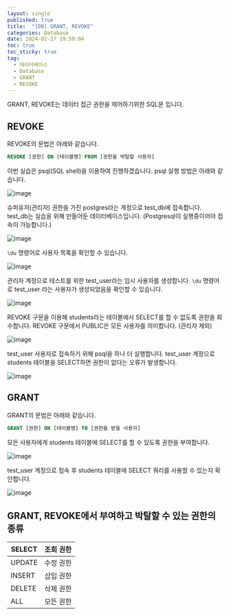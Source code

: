 ```yaml
---
layout: single
published: true
title:  "[DB] GRANT, REVOKE"
categories: Database
date: 2024-02-27 19:59:04
toc: true
toc_sticky: true
tag:   
  - 데이터베이스
  - Database
  - GRANT
  - REVOKE
---
```


GRANT, REVOKE는 데이터 접근 권한을 제어하기위한 SQL문 입니다.

## REVOKE

REVOKE의 문법은 아래와 같습니다.

```sql
REVOKE [권한] ON [테이블명] FROM [권한을 박탈할 사용자]
```

이번 실습은 psql(SQL shell)을 이용하여 진행하겠습니다. psql 실행 방법은 아래와 같습니다.

![image](https://github.com/BaxDailyGit/BaxDailyGit/assets/99312529/c2f1a6f1-ab32-42a4-99e4-c05fa582871d)


슈퍼유저(관리자) 권한을 가진 postgres라는 계정으로 test_db에 접속합니다. test_db는 실습을 위해 만들어둔 데이터베이스입니다. (Postgresql이 실행중이어야 접속이 가능합니다.)

![image](https://github.com/BaxDailyGit/BaxDailyGit/assets/99312529/0f617c39-24ef-4023-baba-1dbe44f24b1f)


`\du` 명령어로 사용자 목록을 확인할 수 있습니다.

![image](https://github.com/BaxDailyGit/BaxDailyGit/assets/99312529/a41c7b99-155b-4d5d-a938-f5d1a8abf4a6)


관리자 계정으로 테스트를 위한 test_user라는 임시 사용자를 생성합니다. `\du` 명령어로 test_user 라는 사용자가 생성되었음을 확인할 수 있습니다.

![image](https://github.com/BaxDailyGit/BaxDailyGit/assets/99312529/10cd1ffe-a548-4a8f-8826-bb59fc6e6d02)


REVOKE 구문을 이용해 students라는 테이블에서 SELECT를 할 수 없도록 권한을 회수합니다. REVOKE 구문에서 PUBLIC은 모든 사용자를 의미합니다. (관리자 제외)

![image](https://github.com/BaxDailyGit/BaxDailyGit/assets/99312529/70810b2a-b24e-4cb9-961a-26737a594d31)


test_user 사용자로 접속하기 위해 psql을 하나 더 실행합니다. test_user 계정으로 students 테이블을 SELECT하면 권한이 없다는 오류가 발생합니다.

![image](https://github.com/BaxDailyGit/BaxDailyGit/assets/99312529/303d6c9a-3d08-4b51-baec-40da0b279242)

## GRANT

GRANT의 문법은 아래와 같습니다.

```sql
GRANT [권한] ON [테이블명] TO [권한을 받을 사용자]
```

모든 사용자에게 students 테이블에 SELECT를 할 수 있도록 권한을 부여합니다.

![image](https://github.com/BaxDailyGit/BaxDailyGit/assets/99312529/7ffc30fc-971c-43e9-84d9-9f1b8fd2ce6a)


test_user 계정으로 접속 후 students 테이블에 SELECT 쿼리를 사용할 수 있는지 확인합니다.

![image](https://github.com/BaxDailyGit/BaxDailyGit/assets/99312529/bfc85cf4-960f-40d4-b1ed-9ee8e87d16d6)


## GRANT, REVOKE에서 부여하고 박탈할 수 있는 권한의 종류

| SELECT | 조회 권한 |
| --- | --- |
| UPDATE | 수정 권한 |
| INSERT | 삽입 권한 |
| DELETE | 삭제 권한 |
| ALL | 모든 권한 |